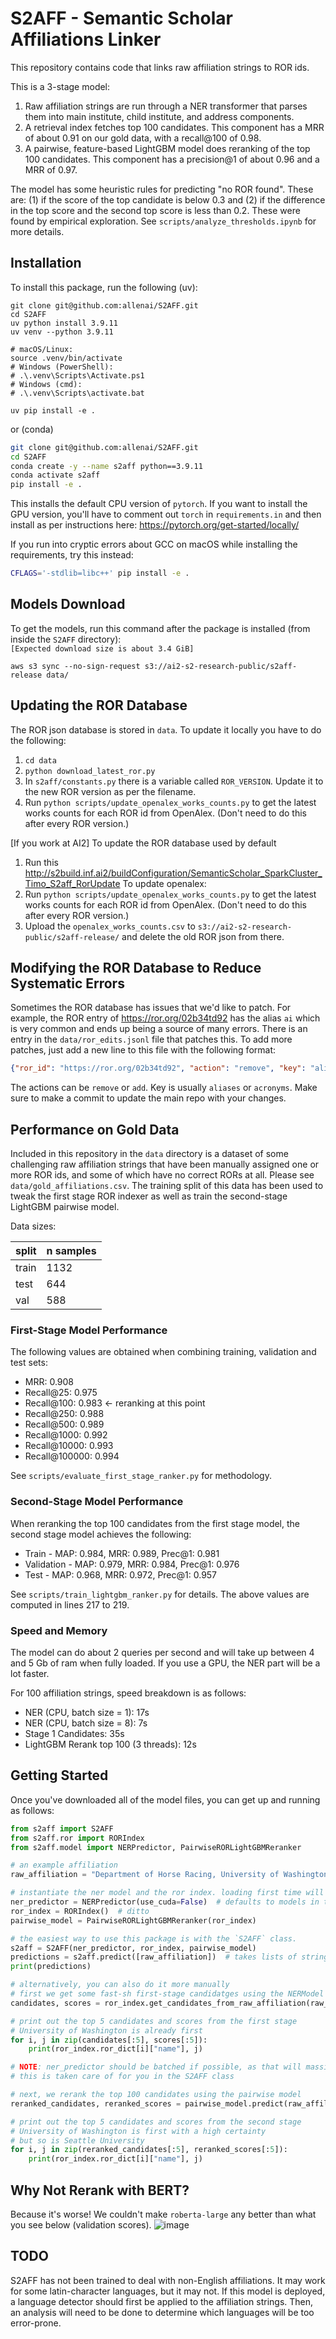# S2AFF - Semantic Scholar Affiliations Linker
This repository contains code that links raw affiliation strings to ROR ids.

This is a 3-stage model:
1. Raw affiliation strings are run through a NER transformer that parses them into main institute, child institute, and address components.
2. A retrieval index fetches top 100 candidates. This component has a MRR of about 0.91 on our gold data, with a recall@100 of 0.98.
3. A pairwise, feature-based LightGBM model does reranking of the top 100 candidates. This component has a precision@1 of about 0.96 and a MRR of 0.97.

The model has some heuristic rules for predicting "no ROR found". These are: (1) if the score of the top candidate is below 0.3 and (2) if the difference in the top score and the second top score is less than 0.2. These were found by empirical exploration. See `scripts/analyze_thresholds.ipynb` for more details.

## Installation
To install this package, run the following (uv):
```
git clone git@github.com:allenai/S2AFF.git
cd S2AFF
uv python install 3.9.11
uv venv --python 3.9.11

# macOS/Linux:
source .venv/bin/activate
# Windows (PowerShell):
# .\.venv\Scripts\Activate.ps1
# Windows (cmd):
# .\.venv\Scripts\activate.bat

uv pip install -e .
```

or (conda)

```bash
git clone git@github.com:allenai/S2AFF.git
cd S2AFF
conda create -y --name s2aff python==3.9.11
conda activate s2aff
pip install -e .
```

This installs the default CPU version of `pytorch`. If you want to install the GPU version, you'll have to
comment out `torch` in `requirements.in` and then install as per instructions here: https://pytorch.org/get-started/locally/

If you run into cryptic errors about GCC on macOS while installing the requirements, try this instead:
```bash
CFLAGS='-stdlib=libc++' pip install -e .
```

## Models Download

To get the models, run this command after the package is installed (from inside the `S2AFF` directory):  
```[Expected download size is about 3.4 GiB]```

`aws s3 sync --no-sign-request s3://ai2-s2-research-public/s2aff-release data/`

## Updating the ROR Database
The ROR json database is stored in `data`. To update it locally you have to do the following:

1. `cd data`
2. `python download_latest_ror.py`
3. In `s2aff/constants.py` there is a variable called `ROR_VERSION`. Update it to the new ROR version as per the filename.
4. Run `python scripts/update_openalex_works_counts.py` to get the latest works counts for each ROR id from OpenAlex. (Don't need to do this after every ROR version.)



[If you work at AI2]
To update the ROR database used by default
1. Run this http://s2build.inf.ai2/buildConfiguration/SemanticScholar_SparkCluster_Timo_S2aff_RorUpdate
To update openalex:
2. Run `python scripts/update_openalex_works_counts.py` to get the latest works counts for each ROR id from OpenAlex. (Don't need to do this after every ROR version.)
3. Upload the `openalex_works_counts.csv` to `s3://ai2-s2-research-public/s2aff-release/` and delete the old ROR json from there.



## Modifying the ROR Database to Reduce Systematic Errors
Sometimes the ROR database has issues that we'd like to patch. For example, the ROR entry of https://ror.org/02b34td92 has the alias `ai` which is very common and ends up being a source of many errors. There is an entry in the `data/ror_edits.jsonl` file that patches this. To add more patches, just add a new line to this file with the following format:

```json
{"ror_id": "https://ror.org/02b34td92", "action": "remove", "key": "aliases", "value": "ai"}
```
The actions can be `remove` or `add`. Key is usually `aliases` or `acronyms`. Make sure to make a commit to update the main repo with your changes.

## Performance on Gold Data
Included in this repository in the `data` directory is a dataset of some challenging raw affiliation strings that have been manually assigned
one or more ROR ids, and some of which have no correct RORs at all. Please see `data/gold_affiliations.csv`. The training split of this data has been used to tweak the first stage ROR indexer as well as train the second-stage LightGBM pairwise model.

Data sizes:

| split | n samples |
|:------|:----------|
| train |    1132|
|test  |   644 |
|val   |   588 |

### First-Stage Model Performance
The following values are obtained when combining training, validation and test sets:

- MRR: 0.908
- Recall@25: 0.975
- Recall@100: 0.983 <- reranking at this point
- Recall@250: 0.988
- Recall@500: 0.989
- Recall@1000: 0.992
- Recall@10000: 0.993
- Recall@100000: 0.994

See `scripts/evaluate_first_stage_ranker.py` for methodology.

### Second-Stage Model Performance
When reranking the top 100 candidates from the first stage model, the second stage model achieves the following:

- Train - MAP: 0.984, MRR: 0.989, Prec@1: 0.981
- Validation - MAP: 0.979, MRR: 0.984, Prec@1: 0.976
- Test - MAP: 0.968, MRR: 0.972, Prec@1: 0.957

See `scripts/train_lightgbm_ranker.py` for details. The above values are computed in lines 217 to 219.

### Speed and Memory
The model can do about 2 queries per second and will take up between 4 and 5 Gb of ram when fully loaded. If you use a GPU, the NER part will be a lot faster.

For 100 affiliation strings, speed breakdown is as follows:

- NER (CPU, batch size = 1): 17s
- NER (CPU, batch size = 8): 7s
- Stage 1 Candidates: 35s
- LightGBM Rerank top 100 (3 threads): 12s

## Getting Started

Once you've downloaded all of the model files, you can get up and running as follows:
```python
from s2aff import S2AFF
from s2aff.ror import RORIndex
from s2aff.model import NERPredictor, PairwiseRORLightGBMReranker

# an example affiliation
raw_affiliation = "Department of Horse Racing, University of Washington, Seattle, WA 98115 USA"

# instantiate the ner model and the ror index. loading first time will take ~10-30s
ner_predictor = NERPredictor(use_cuda=False)  # defaults to models in the data directory
ror_index = RORIndex()  # ditto
pairwise_model = PairwiseRORLightGBMReranker(ror_index)

# the easiest way to use this package is with the `S2AFF` class.
s2aff = S2AFF(ner_predictor, ror_index, pairwise_model)
predictions = s2aff.predict([raw_affiliation])  # takes lists of strings
print(predictions)

# alternatively, you can also do it more manually
# first we get some fast-sh first-stage candidatges using the NERModel and RORIndex
candidates, scores = ror_index.get_candidates_from_raw_affiliation(raw_affiliation, ner_predictor)

# print out the top 5 candidates and scores from the first stage
# University of Washington is already first
for i, j in zip(candidates[:5], scores[:5]):
    print(ror_index.ror_dict[i]["name"], j)

# NOTE: ner_predictor should be batched if possible, as that will massively increase retrieval speed
# this is taken care of for you in the S2AFF class

# next, we rerank the top 100 candidates using the pairwise model
reranked_candidates, reranked_scores = pairwise_model.predict(raw_affiliation, candidates[:100], scores[:100])

# print out the top 5 candidates and scores from the second stage
# University of Washington is first with a high certainty
# but so is Seattle University
for i, j in zip(reranked_candidates[:5], reranked_scores[:5]):
    print(ror_index.ror_dict[i]["name"], j)
```

## Why Not Rerank with BERT?
Because it's worse! We couldn't make `roberta-large` any better than what you see below (validation scores).
![image](https://user-images.githubusercontent.com/1874668/178345697-6af8311d-416e-4540-8489-6eb2eca4186c.png)


## TODO
S2AFF has not been trained to deal with non-English affiliations. It may work for some latin-character languages, but it may not.
If this model is deployed, a language detector should first be applied to the affiliation strings. Then, an analysis will need to be done
to determine which languages will be too error-prone.
